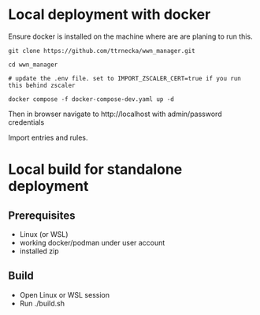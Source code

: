 # Local deployment with docker

Ensure docker is installed on the machine where are are planing to run this.

```
git clone https://github.com/ttrnecka/wwn_manager.git

cd wwn_manager

# update the .env file. set to IMPORT_ZSCALER_CERT=true if you run this behind zscaler

docker compose -f docker-compose-dev.yaml up -d
```

Then in browser navigate to http://localhost with admin/password credentials

Import entries and rules.

# Local build for standalone deployment

## Prerequisites

- Linux (or WSL)
- working docker/podman under user account
- installed zip

## Build

- Open Linux or WSL session
- Run ./build.sh